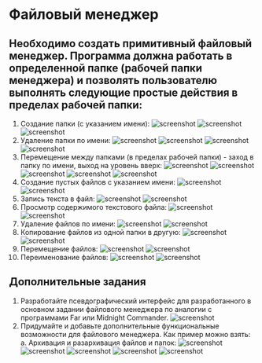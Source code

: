 # Файловый менеджер
## Необходимо создать примитивный файловый менеджер. Программа должна работать в определенной папке (рабочей папки менеджера) и позволять пользователю выполнять следующие простые действия в пределах рабочей папки:
1. Создание папки (с указанием имени):
![screenshot](/screenshots/1.1.png)
![screenshot](/screenshots/1.2.png)
![screenshot](/screenshots/1.3.png)
2. Удаление папки по имени:
![screenshot](/screenshots/2.1.png)
![screenshot](/screenshots/2.2.png)
![screenshot](/screenshots/2.3.png)
![screenshot](/screenshots/2.4.png)
3. Перемещение между папками (в пределах рабочей папки) - заход в папку по имени, выход на уровень вверх:
![screenshot](/screenshots/3.1.png)
![screenshot](/screenshots/3.2.png)
![screenshot](/screenshots/3.3.png)
![screenshot](/screenshots/3.4.png)
![screenshot](/screenshots/3.5.png)
4. Создание пустых файлов с указанием имени:
![screenshot](/screenshots/4.1.png)
![screenshot](/screenshots/4.2.png)
5. Запись текста в файл:
![screenshot](/screenshots/5.1.png)
![screenshot](/screenshots/5.2.png)
6. Просмотр содержимого текстового файла:
![screenshot](/screenshots/6.1.png)
![screenshot](/screenshots/6.2.png)
7. Удаление файлов по имени:
![screenshot](/screenshots/7.1.png)
![screenshot](/screenshots/7.2.png)
8. Копирование файлов из одной папки в другую:
![screenshot](/screenshots/8.1.png)
![screenshot](/screenshots/8.2.png)
9. Перемещение файлов:
![screenshot](/screenshots/9.1.png)
![screenshot](/screenshots/9.2.png)
10. Переименование файлов:
![screenshot](/screenshots/7.1.png)
![screenshot](/screenshots/7.2.png)

## Дополнительные задания
1. Разработайте псевдографический интерфейс для разработанного в основном задании файлового менеджера по аналогии с программами Far или Midnight Commander. 
![screenshot](/screenshots/extra.1.1.png)
2. Придумайте и добавьте дополнительные функциональные возможности для файлового менеджера. Как пример можно взять:
  a. Архивация и разархивация файлов и папок:
  ![screenshot](/screenshots/extra.3.a.1.png)
  ![screenshot](/screenshots/extra.3.a.2.png)
  ![screenshot](/screenshots/extra.3.a.3.png)
  ![screenshot](/screenshots/extra.3.a.4.png)
  ![screenshot](/screenshots/extra.3.a.5.png)
